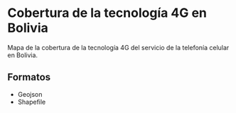 # Cobertura de la tecnología 4G en Bolivia

Mapa de la cobertura de la tecnología 4G del servicio de la telefonía celular en Bolivia.

## Formatos
- Geojson
- Shapefile